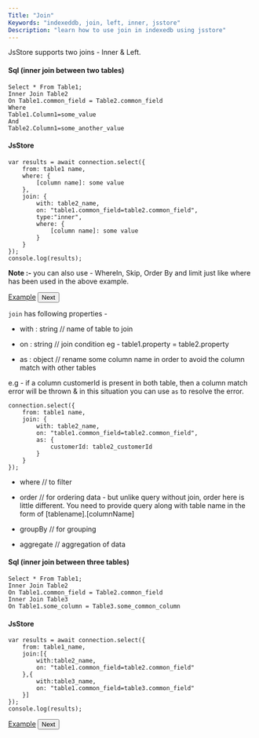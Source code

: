 ```yaml
---
Title: "Join"
Keywords: "indexeddb, join, left, inner, jsstore"
Description: "learn how to use join in indexedb using jsstore"
---
```


JsStore supports two joins - Inner & Left.

#### Sql (inner join between two tables)

```
Select * From Table1;
Inner Join Table2
On Table1.common_field = Table2.common_field
Where
Table1.Column1=some_value
And
Table2.Column1=some_another_value
```

#### JsStore

```
var results = await connection.select({
    from: table1 name,
    where: {
        [column name]: some value
    },
    join: {
        with: table2_name,
        on: "table1.common_field=table2.common_field",
        type:"inner",
        where: {
            [column name]: some value
        }
    }
});
console.log(results);
```

**Note :-** you can also use - WhereIn, Skip, Order By and limit just like where has been used in the above example.

<p class="margin-top-40px text-center">
    <a class="btn info" target="_blank" href="https://ujjwalguptaofficial.github.io/idbstudio/?db=Demo&query=select(%7B%0A%20%20%20%20from%3A%20'Orders'%2C%0A%20%20%20%20join%3A%20%7B%0A%20%20%20%20%20%20%20%20with%3A%20'Customers'%2C%0A%20%20%20%20%20%20%20%20on%3A%20%22Orders.customerId%3DCustomers.customerId%22%0A%20%20%20%20%7D%0A%7D)%3B">Example</a>
    <button class="btn info btnNext">Next</button>
</p>

<div class="margin-top-30px top-border margin-bottom-20px"></div>

`join` has following properties -

* with : string // name of table to join

* on : string // join condition eg - table1.property = table2.property

* as : object // rename some column name in order to avoid the column match with other tables 

e.g - if a column customerId is present in both table, then a column match error will be thrown & in this situation you can use `as` to resolve the error. 

```
connection.select({
    from: table1 name,
    join: {
        with: table2_name,
        on: "table1.common_field=table2.common_field",
        as: {
            customerId: table2_customerId
        } 
    }
});
```

* where // to filter 

* order // for ordering data - but unlike query without join, order here is little different. You need to provide query along with table name in the form of [tablename].[columnName] 

* groupBy // for grouping

* aggregate // aggregation of data 

<div class="margin-top-30px top-border margin-bottom-20px"></div>

#### Sql (inner join between three tables)

```
Select * From Table1;
Inner Join Table2
On Table1.common_field = Table2.common_field
Inner Join Table3
On Table1.some_column = Table3.some_common_column
```

#### JsStore

```
var results = await connection.select({
    from: table1_name,
    join:[{
        with:table2_name,
        on: "table1.common_field=table2.common_field"
    },{
        with:table3_name,
        on: "table1.common_field=table3.common_field"
    }]
});
console.log(results);
```

<p class="margin-top-40px text-center">
    <a class="btn info" target="_blank" href="https://ujjwalguptaofficial.github.io/idbstudio/?db=Demo&query=select(%7B%0A%20%20%20%20from%3A%20'Orders'%2C%0A%20%20%20%20join%3A%20%5B%7B%0A%20%20%20%20%20%20%20%20with%3A%20'Customers'%2C%0A%20%20%20%20%20%20%20%20on%3A%20%22Orders.customerId%3DCustomers.customerId%22%0A%20%20%20%20%7D%2C%7B%0A%20%20%20%20%20%20%20%20with%3A%22Shippers%22%2C%0A%20%20%20%20%20%20%20%20on%3A%22Orders.shipperId%3DShippers.shipperId%22%0A%20%20%20%20%7D%5D%0A%7D)%3B">Example</a>
    <button class="btn info btnNext">Next</button>
</p>
